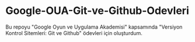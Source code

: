 # Google-OUA-Git-ve-Github-Odevleri
Bu repoyu "Google Oyun ve Uygulama Akademisi" kapsamında "Versiyon Kontrol Sitemleri: Git ve Github" ödevleri için oluşturdum.
